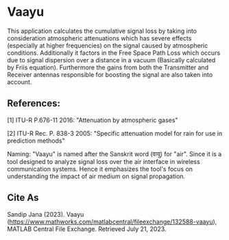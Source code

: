 # Vaayu

This application calculates the cumulative signal loss by taking into consideration atmospheric attenuations which has severe effects (especially at higher frequencies) on the signal caused by atmospheric conditions. Additionally it factors in the Free Space Path Loss which occurs due to signal dispersion over a distance in a vacuum (Basically calculated by Friis equation). Furthermore the gains from both the Transmitter and Receiver antennas responsible for boosting the signal are also taken into account.

## References:

[1] ITU-R P.676-11 2016: "Attenuation by atmospheric gases"

[2] ITU-R Rec. P. 838-3 2005: "Specific attenuation model for rain for use in prediction methods"


Naming: "Vaayu" is named after the Sanskrit word (वायु) for "air". Since it is a tool designed to analyze signal loss over the air interface in wireless communication systems. Hence it emphasizes the tool's focus on understanding the impact of air medium on signal propagation.

## Cite As
Sandip Jana (2023). Vaayu (https://www.mathworks.com/matlabcentral/fileexchange/132588-vaayu), MATLAB Central File Exchange. Retrieved July 21, 2023.
